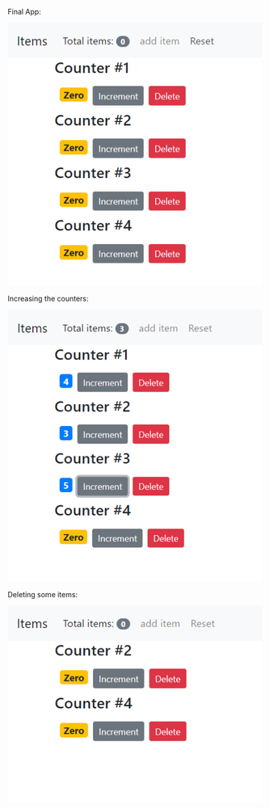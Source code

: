 

Final App:

![](pictures/Capture1.PNG)

Increasing the counters:

![](pictures/Capture2.PNG)

Deleting some items:

![](pictures/Capture31.PNG)
